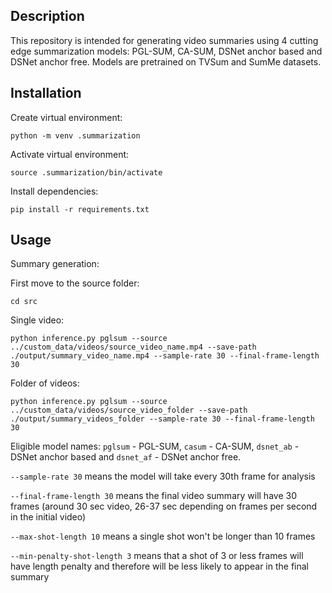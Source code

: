 ## Description

This repository is intended for generating video summaries using 4 cutting edge summarization models: PGL-SUM, CA-SUM, DSNet anchor based and DSNet anchor free. Models are pretrained on TVSum and SumMe datasets.

## Installation
Create virtual environment:

`python -m venv .summarization`

Activate virtual environment:

`source .summarization/bin/activate`

Install dependencies:

`pip install -r requirements.txt`

## Usage

Summary generation:

First move to the source folder:

`cd src`

Single video:

`python inference.py pglsum --source ../custom_data/videos/source_video_name.mp4 --save-path ./output/summary_video_name.mp4 --sample-rate 30 --final-frame-length 30` 

Folder of videos:

`python inference.py pglsum --source ../custom_data/videos/source_video_folder --save-path ./output/summary_videos_folder --sample-rate 30 --final-frame-length 30`

Eligible model names: `pglsum` - PGL-SUM, `casum` - CA-SUM, `dsnet_ab` - DSNet anchor based and `dsnet_af` - DSNet anchor free.

`--sample-rate 30` means the model will take every 30th frame for analysis 

`--final-frame-length 30` means the final video summary will have 30 frames (around 30 sec video, 26-37 sec depending on frames per second in the initial video)

`--max-shot-length 10` means a single shot won't be longer than 10 frames

`--min-penalty-shot-length 3` means that a shot of 3 or less frames will have length penalty and therefore will be less likely to appear in the final summary


